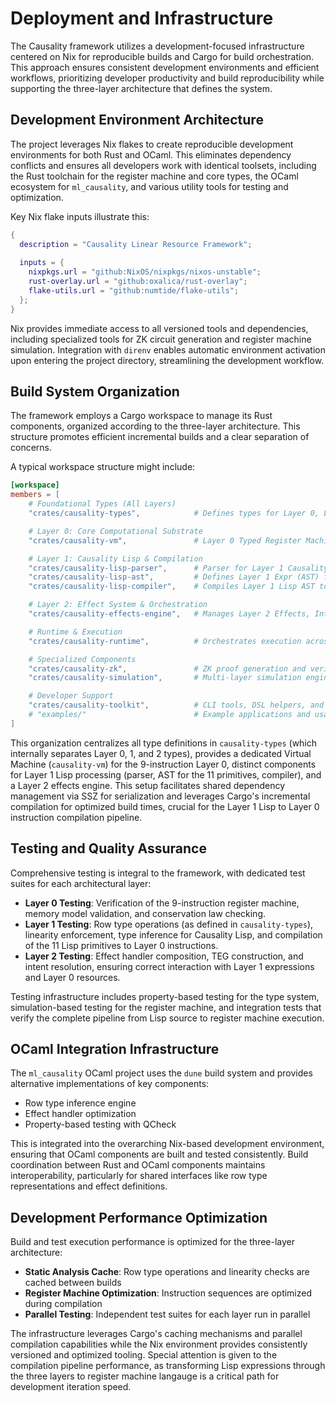 # Deployment and Infrastructure

The Causality framework utilizes a development-focused infrastructure centered on Nix for reproducible builds and Cargo for build orchestration. This approach ensures consistent development environments and efficient workflows, prioritizing developer productivity and build reproducibility while supporting the three-layer architecture that defines the system.

## Development Environment Architecture

The project leverages Nix flakes to create reproducible development environments for both Rust and OCaml. This eliminates dependency conflicts and ensures all developers work with identical toolsets, including the Rust toolchain for the register machine and core types, the OCaml ecosystem for `ml_causality`, and various utility tools for testing and optimization.

Key Nix flake inputs illustrate this:
```nix
{
  description = "Causality Linear Resource Framework";
  
  inputs = {
    nixpkgs.url = "github:NixOS/nixpkgs/nixos-unstable";
    rust-overlay.url = "github:oxalica/rust-overlay";
    flake-utils.url = "github:numtide/flake-utils";
  };
}
```
Nix provides immediate access to all versioned tools and dependencies, including specialized tools for ZK circuit generation and register machine simulation. Integration with `direnv` enables automatic environment activation upon entering the project directory, streamlining the development workflow.

## Build System Organization

The framework employs a Cargo workspace to manage its Rust components, organized according to the three-layer architecture. This structure promotes efficient incremental builds and a clear separation of concerns.

A typical workspace structure might include:
```toml
[workspace]
members = [
    # Foundational Types (All Layers)
    "crates/causality-types",            # Defines types for Layer 0, Layer 1, and Layer 2 (internally structured)

    # Layer 0: Core Computational Substrate
    "crates/causality-vm",               # Layer 0 Typed Register Machine implementation (executes 9 instructions)

    # Layer 1: Causality Lisp & Compilation
    "crates/causality-lisp-parser",      # Parser for Layer 1 Causality Lisp S-expressions
    "crates/causality-lisp-ast",         # Defines Layer 1 Expr (AST) for the 11 core Lisp primitives
    "crates/causality-lisp-compiler",    # Compiles Layer 1 Lisp AST to Layer 0 VM instructions

    # Layer 2: Effect System & Orchestration
    "crates/causality-effects-engine",   # Manages Layer 2 Effects, Intents, Handlers, TEG construction

    # Runtime & Execution
    "crates/causality-runtime",          # Orchestrates execution across layers, manages state

    # Specialized Components
    "crates/causality-zk",               # ZK proof generation and verification utilities (SSZ-based)
    "crates/causality-simulation",       # Multi-layer simulation engine

    # Developer Support
    "crates/causality-toolkit",          # CLI tools, DSL helpers, and other developer utilities
    # "examples/"                        # Example applications and usage scenarios (optional)
]
```
This organization centralizes all type definitions in `causality-types` (which internally separates Layer 0, 1, and 2 types), provides a dedicated Virtual Machine (`causality-vm`) for the 9-instruction Layer 0, distinct components for Layer 1 Lisp processing (parser, AST for the 11 primitives, compiler), and a Layer 2 effects engine. This setup facilitates shared dependency management via SSZ for serialization and leverages Cargo's incremental compilation for optimized build times, crucial for the Layer 1 Lisp to Layer 0 instruction compilation pipeline.

## Testing and Quality Assurance

Comprehensive testing is integral to the framework, with dedicated test suites for each architectural layer:

- **Layer 0 Testing**: Verification of the 9-instruction register machine, memory model validation, and conservation law checking.
- **Layer 1 Testing**: Row type operations (as defined in `causality-types`), linearity enforcement, type inference for Causality Lisp, and compilation of the 11 Lisp primitives to Layer 0 instructions.
- **Layer 2 Testing**: Effect handler composition, TEG construction, and intent resolution, ensuring correct interaction with Layer 1 expressions and Layer 0 resources.

Testing infrastructure includes property-based testing for the type system, simulation-based testing for the register machine, and integration tests that verify the complete pipeline from Lisp source to register machine execution.

## OCaml Integration Infrastructure

The `ml_causality` OCaml project uses the `dune` build system and provides alternative implementations of key components:
- Row type inference engine
- Effect handler optimization
- Property-based testing with QCheck

This is integrated into the overarching Nix-based development environment, ensuring that OCaml components are built and tested consistently. Build coordination between Rust and OCaml components maintains interoperability, particularly for shared interfaces like row type representations and effect definitions.

## Development Performance Optimization

Build and test execution performance is optimized for the three-layer architecture:

- **Static Analysis Cache**: Row type operations and linearity checks are cached between builds
- **Register Machine Optimization**: Instruction sequences are optimized during compilation
- **Parallel Testing**: Independent test suites for each layer run in parallel

The infrastructure leverages Cargo's caching mechanisms and parallel compilation capabilities while the Nix environment provides consistently versioned and optimized tooling. Special attention is given to the compilation pipeline performance, as transforming Lisp expressions through the three layers to register machine langauge is a critical path for development iteration speed.
